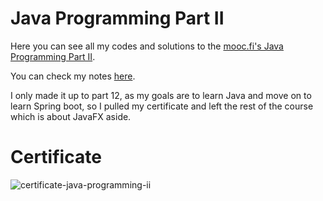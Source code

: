 # Java Programming Part II

Here you can see all my codes and solutions to the [mooc.fi's Java Programming Part II](https://java-programming.mooc.fi/part-8).

You can check my notes [here](https://fflow021.notion.site/Java-Programming-Part-2-060c1b9de7cc4c208654f306d3914e31?pvs=4).

I only made it up to part 12, as my goals are to learn Java and move on to learn Spring boot, so I pulled my certificate and left the rest of the course which is about JavaFX aside.

# Certificate

![certificate-java-programming-ii](https://github.com/Fflow021/mooc-java-programming-ii/assets/124406266/cb0ceea0-6ad0-46f5-bfe1-c3471650a61f)
